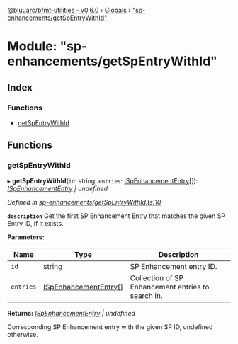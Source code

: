 [@bluuarc/bfmt-utilities - v0.6.0](../README.md) › [Globals](../globals.md) › ["sp-enhancements/getSpEntryWithId"](_sp_enhancements_getspentrywithid_.md)

# Module: "sp-enhancements/getSpEntryWithId"

## Index

### Functions

* [getSpEntryWithId](_sp_enhancements_getspentrywithid_.md#getspentrywithid)

## Functions

###  getSpEntryWithId

▸ **getSpEntryWithId**(`id`: string, `entries`: [ISpEnhancementEntry](../interfaces/_datamine_types_.ispenhancemententry.md)[]): *[ISpEnhancementEntry](../interfaces/_datamine_types_.ispenhancemententry.md) | undefined*

*Defined in [sp-enhancements/getSpEntryWithId.ts:10](https://github.com/BluuArc/bfmt-utilities/blob/master/src/sp-enhancements/getSpEntryWithId.ts#L10)*

**`description`** Get the first SP Enhancement Entry that matches the given SP Entry ID, if it exists.

**Parameters:**

Name | Type | Description |
------ | ------ | ------ |
`id` | string | SP Enhancement entry ID. |
`entries` | [ISpEnhancementEntry](../interfaces/_datamine_types_.ispenhancemententry.md)[] | Collection of SP Enhancement entries to search in. |

**Returns:** *[ISpEnhancementEntry](../interfaces/_datamine_types_.ispenhancemententry.md) | undefined*

Corresponding SP Enhancement entry with the given SP ID, undefined otherwise.
